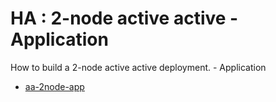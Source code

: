 # HA : 2-node active active - Application

How to build a 2-node active active deployment. - Application

* [aa-2node-app](src/site/markdown/index.md) 
